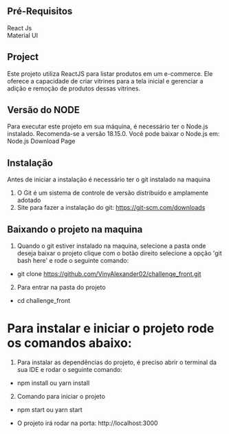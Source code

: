 ## Pré-Requisitos

React Js <br/>
Material UI

## Project

Este projeto utiliza ReactJS para listar produtos em um e-commerce. Ele oferece a capacidade de criar vitrines para a tela inicial e gerenciar a adição e remoção de produtos dessas vitrines.
## Versão do NODE

Para executar este projeto em sua máquina, é necessário ter o Node.js instalado. Recomenda-se a versão 18.15.0. Você pode baixar o Node.js em: Node.js Download Page

## Instalação

Antes de iniciar a instalação é necessário ter o git instalado na maquina <br/>

1. O Git é um sistema de controle de versão distribuído e amplamente adotado
2. Site para fazer a instalação do git: https://git-scm.com/downloads

## Baixando o projeto na maquina

1. Quando o git estiver instalado na maquina, selecione a pasta onde deseja baixar o projeto clique com o botão direito selecione a opção 'git bash here' e rode o seguinte comando: <br />

- git clone https://github.com/VinyAlexander02/challenge_front.git <br />

2. Para entrar na pasta do projeto

- cd challenge_front

# Para instalar e iniciar o projeto rode os comandos abaixo:

1. Para instalar as dependências do projeto, é preciso abrir o terminal da sua IDE e rodar o seguinte comando:

- npm install ou yarn install

2. Comando para iniciar o projeto <br />

- npm start ou yarn start <br />

* O projeto irá rodar na porta: http://localhost:3000
